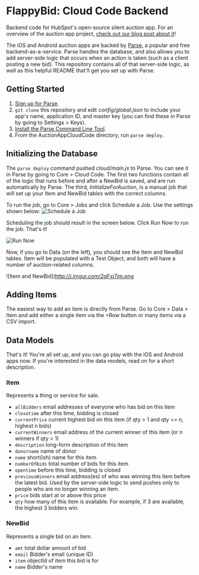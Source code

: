 # FlappyBid: Cloud Code Backend
Backend code for HubSpot's open-source silent auction app. For an overview of the auction app project, [check out our blog post about it](http://dev.hubspot.com/coming-soon)!

The iOS and Android auction apps are backed by [Parse](https://parse.com/), a popular and free backend-as-a-service. Parse handles the database, and also allows you to add server-side logic that occurs when an action is taken (such as a client posting a new bid). This repository contains all of that server-side logic, as well as this helpful README that'll get you set up with Parse.

## Getting Started

1. [Sign up for Parse](https://www.parse.com/home/index#signup). 
2. `git clone` this repository and edit *config/global.json* to include your app's name, application ID, and master key (you can find these in Parse by going to Settings > Keys). 
3. [Install the Parse Command Line Tool](https://parse.com/docs/cloud_code_guide).
4. From the AuctionAppCloudCode directory, run `parse deploy`.

## Initializing the Database
The `parse deploy` command pushed *cloud/main.js* to Parse. You can see it in Parse by going to Core > Cloud Code. The first two functions contain all of the logic that runs before and after a NewBid is saved, and are run automatically by Parse. The third, *InitializeForAuction*, is a manual job that will set up your Item and NewBid tables with the correct columns. 

To run the job, go to Core > Jobs and click Schedule a Job. Use the settings shown below:
![Schedule a Job](http://i.imgur.com/Aho6eQK.png)

Scheduling the job should result in the screen below. Click Run Now to run the job. That's it! 

![Run Now](http://i.imgur.com/zxtMHTe.png)

Now, if you go to Data (on the left), you should see the Item and NewBid tables. Item will be populated with a Test Object, and both will have a number of auction-related columns.

![Item and NewBid](http://i.imgur.com/2qFxj7jm.png

## Adding Items
The easiest way to add an item is directly from Parse. Go to Core > Data > Item and add either a single item via the +Row button or many items via a CSV import.

## Data Models
That's it! You're all set up, and you can go play with the iOS and Android apps now. If you're interested in the data models, read on for a short description.

### Item

Represents a thing or service for sale. 

 * `allBidders` email addresses of everyone who has bid on this item
 * `closetime` after this time, bidding is closed
 * `currentPrice` current highest bid on this item (if qty > 1 and qty == n, highest n bids)
 * `currentWinners` email address of the current winner of this item (or n winners if qty > 1)
 * `description` long-form description of this item
 * `donorname` name of donor
 * `name` short(ish) name for this item
 * `numberOfBids` total number of bids for this item
 * `opentime` before this time, bidding is closed
 * `previousWinners` email address(es) of who was winning this item before the latest bid. Used by the server-side logic to send pushes only to people who are no longer winning an item.
 * `price` bids start at or above this price
 * `qty` how many of this item is available. For example, if 3 are available, the highest 3 bidders win.

### NewBid
Represents a single bid on an item. 

 * `amt` total dollar amount of bid
 * `email` Bidder's email (unique ID)
 * `item` objectId of item this bid is for
 * `name` Bidder's name

